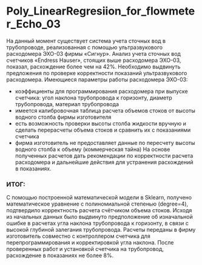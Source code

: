 # Poly_LinearRegresiion_for_flowmeter_Echo_03
На данный момент существует система учета сточных вод в трубопроводе, реализованная с помощью ультразвукового расходомера ЭХО-03 фирмы «Сигнур».
Анализ учета сточных вод счетчиков «Endress Hаuser», стоящих выше расходомера ЭХО-03, показал, расхождение более чем на 42%.
Необходимо выдвинуть предложения по проверке корректности показаний ультразвукового расходомера.
Имеющиеся параметры работы расходомера ЭХО-03:
- коэффициенты для программирования расходомера при выпуске счетчика: угол наклона трубопровода к горизонту, диаметр трубопровода, материал трубопровода
- имеется калибровочная таблица расчета объемов стоков от высоты водного столба фирмы изготовителя
- есть возможность проверки высоты столба жидкости вручную и сделать перерасчеты объема стоков и сравнить их с показаниями счетчика
- фирма изготовитель не предоставляет данные по пересчету высоты водного столба к объему (коммерческая тайна)
На основе полученных расчетов дать рекомендации по корректности расчета расходомера и дальнейшие действия для устранения расхождений в показаниях.
### ИТОГ:
С помощью построенной математической модели в Sklearn, получено математическое уравнение с полиномиальной степенью (degree=4), подтвердило корректность расчета счётчиком объема стоков. Исходя из начальных данных было выдвинуто предположение об изначальной ошибке в расчетах угла наклона трубопровода к горизонту, в связи с высокой глубиной залегания трубопровода.
Расчеты переданы в фирму изготовитель совместно с контроллером счетчика для перепрограммирования и корректировкой угла наклона. После проверенных работ и установкой счетчика на трубопровод, расхождение в показаниях не более 8%.
